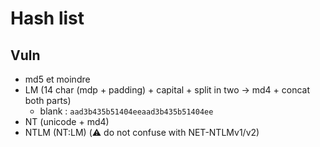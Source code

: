 # Hash list

## Vuln

- md5 et moindre
- LM (14 char (mdp + padding) + capital + split in two -> md4 + concat both parts)
    - blank : `aad3b435b51404eeaad3b435b51404ee`
- NT (unicode + md4)
- NTLM (NT:LM) (:warning: do not confuse with NET-NTLMv1/v2)
